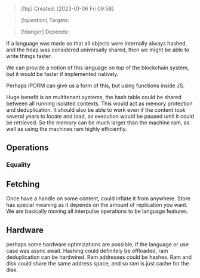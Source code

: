 
>[!tip] Created: [2023-01-06 Fri 09:58]

>[!question] Targets: 

>[!danger] Depends: 

If a language was made so that all objects were internally always hashed, and the heap was considered universally shared, then we might be able to write things faster.

We can provide a notion of this language on top of the blockchain system, but it would be faster if implemented natively.

Perhaps IPORM can give us a form of this, but using functions inside JS.

Huge benefit is on multitenant systems, the hash table could be shared between all running isolated contexts.  This would act as memory protection and deduplication.  It should also be able to work even if the content took several years to locate and load, as execution would be paused until it could be retrieved.  So the memory can be much larger than the machine ram, as well as using the machines ram highly efficiently.

## Operations
### Equality


## Fetching
Once have a handle on some content, could inflate it from anywhere.
Store has special meaning as it depends on the amount of replication you want.
We are basically moving all interpulse operations to be language features.

## Hardware
perhaps some hardware optimizations are possible, if the language or use case was async await.  Hashing could definitely be offloaded, ram deduplication can be hardwired.
Ram addresses could be hashes.
Ram and disk could share the same address space, and so ram is just cache for the disk.